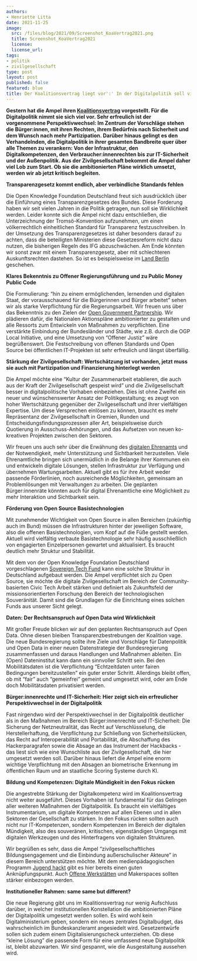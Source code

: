 ```yaml
---
authors:
- Henriette Litta
date: 2021-11-25
image:
  src: /files/blog/2021/09/Screenshot_KoaVertrag2021.png
  title: Screenshot_KoaVertrag2021
  license: 
  license_url: 
tags:
- politik
- zivilgesellschaft
type: post
layout: post
published: false
featured: blue
title: Der Koalitionsvertrag liegt vor':' In der Digitalpolitik soll vieles anders werden. Gut so. Aber bitte auch liefern.
---
```


**Gestern hat die Ampel ihren [Koalitionsvertrag](https://fragdenstaat.de/dokumente/142083-koalitionsvertrag-2021-2025/#page-1) vorgestellt. Für die Digitalpolitik nimmt sie sich viel vor. Sehr erfreulich ist der vorgenommene Perspektivwechsel: Im Zentrum der Vorschläge stehen die Bürger:innen, mit ihren Rechten, ihrem Bedürfnis nach Sicherheit und dem Wunsch nach mehr Partizipation. Darüber hinaus gelingt es den Verhandelnden, die Digitalpolitik in ihrer gesamten Bandbreite quer über alle Themen zu verankern: Von der Infrastruktur, den Digitalkompetenzen, den Verbraucher:innenrechten bis zur IT-Sicherheit und der Außenpolitik. Aus der Zivilgesellschaft bekommt die Ampel daher viel Lob zum Start. Ob sie die ambitionierten Pläne wirklich umsetzt, werden wir ab jetzt kritisch begleiten.**

**Transparenzgesetz kommt endlich, aber verbindliche Standards fehlen**

Die Open Knowledge Foundation Deutschland freut sich ausdrücklich über die Einführung eines Transparenzgesetzes des Bundes. Diese Forderung haben wir seit vielen Jahren in die Politik getragen, nun soll sie Wirklichkeit werden. Leider konnte sich die Ampel nicht dazu entschließen, die Unterzeichnung der Tromsö-Konvention aufzunehmen, um einen völkerrechtlich einheitlichen Standard für Transparenz festzuschreiben. In der Umsetzung des Transparenzgesetzes ist daher besonders darauf zu achten, dass die beteiligten Ministerien diese Gesetzesreform nicht dazu nutzen, die bisherigen Regeln des IFG abzuschwächen. Am Ende könnten wir sonst zwar mit einem Transparenzgesetz, aber mit schlechteren Auskunftsrechten dastehen. So ist es beispielsweise im [Land Berlin](https://fragdenstaat.de/blog/2021/03/02/ruckschritt-entwurf-fur-berliner-transparenzgesetz-verschlechtert-informationsfriheit/) geschehen.

**Klares Bekenntnis zu Offener Regierungsführung und zu Public Money Public Code**

Die Formulierung: “hin zu einem ermöglichenden, lernenden und digitalen Staat, der vorausschauend für die Bürgerinnen und Bürger arbeitet” sehen wir als starke Verpflichtung für die Regierungsarbeit. Wir freuen uns über das Bekenntnis zu den Zielen der [Open Government Partnership](https://opengovpartnership.de/). Wir plädieren dafür, die Nationalen Aktionspläne ambitionierter zu gestalten und alle Ressorts zum Entwickeln von Maßnahmen zu verpflichten. Eine verstärkte Einbindung der Bundesländer und Städte, wie z.B. durch die OGP Local Initiative, und eine Umsetzung von “Offener Justiz” wäre begrüßenswert. Die Festschreibung von offenen Standards und Open Source bei öffentlichen IT-Projekten ist sehr erfreulich und längst überfällig.

**Stärkung der Zivilgesellschaft: Wertschätzung ist vorhanden, jetzt muss sie auch mit Partizipation und Finanzierung hinterlegt werden**

Die Ampel möchte eine “Kultur der Zusammenarbeit etablieren, die auch aus der Kraft der Zivilgesellschaft gespeist wird” und die Zivilgesellschaft besser in digitalpolitische Vorhaben einbeziehen. Dies ist ohne Zweifel ein neuer und wünschenswerter Ansatz der Politikgestaltung; es zeugt von hoher Wertschätzung gegenüber der Zivilgesellschaft und ihrer vielfältigen Expertise. Um diese Versprechen einlösen zu können, braucht es mehr Repräsentanz der Zivilgesellschaft in Gremien, Runden und Entscheidungsfindungsprozessen aller Art, beispielsweise durch Quotierung in Ausschuss-Anhörungen, und das Aufsetzen von neuen ko-kreativen Projekten zwischen den Sektoren.

Wir freuen uns auch sehr über die Erwähnung des [digitalen Ehrenamts](https://okfn.de/blog/2021/04/digitales-ehrenamt-gemeinwohl/) und der Notwendigkeit, mehr Unterstützung und Sichtbarkeit herzustellen. Viele Ehrenamtliche bringen sich unermüdlich in die Belange ihrer Kommunen ein und entwickeln digitale Lösungen, stellen Infrastruktur zur Verfügung und übernehmen Wartungsarbeiten. Aktuell gibt es für ihre Arbeit weder passende Förderlinien, noch ausreichende Möglichkeiten, gemeinsam an Problemlösungen mit Verwaltungen zu arbeiten. Die geplanten Bürger:innenräte könnten auch für digital Ehrenamtliche eine Möglichkeit zu mehr Interaktion und Sichtbarkeit sein.  

**Förderung von Open Source Basistechnologien**

Mit zunehmender Wichtigkeit von Open Source in allen Bereichen (zukünftig auch im Bund) müssen die Infrastrukturen hinter der jeweiligen Software, also die offenen Basistechnologien, vom Kopf auf die Füße gestellt werden. Aktuell wird vielfältig verbaute Basistechnologie sehr häufig ausschließlich von engagierten Einzelpersonen gewartet und aktualisiert. Es braucht deutlich mehr Struktur und Stabilität. 

Mit dem von der Open Knowledge Foundation Deutschland vorgeschlagenen [Sovereign Tech Fund](https://sovereigntechfund.de/) kann eine solche Struktur in Deutschland aufgebaut werden. Die Ampel verpflichtet sich zu Open Source, sie möchte die digitale Zivilgesellschaft im Bereich der Community-basierten Civic Tech Arbeit stärken und definiert als Zukunftsfeld der missionsorientierten Forschung den Bereich der technologischen Souveränität. Damit sind die Grundlagen für die Einrichtung eines solchen Funds aus unserer Sicht gelegt.

**Daten: Der Rechtsanspruch auf Open Data wird Wirklichkeit**

Mit großer Freude blicken wir auf den geplanten Rechtsanspruch auf Open Data. Ohne diesen bleiben Transparenzbestrebungen der Koalition vage. Die neue Bundesregierung sollte ihre Ziele und Vorschläge für Datenpolitik und Open Data in einer neuen Datenstrategie der Bundesregierung zusammenfassen und daraus Handlungen und Maßnahmen ableiten. Ein (Open) Dateninstitut kann dann ein sinnvoller Schritt sein. Bei den Mobilitätsdaten ist die Verpflichtung “Echtzeitdaten unter fairen Bedingungen bereitzustellen” ein guter erster Schritt. Allerdings bleibt offen, ob mit “fair” auch “gemeinfrei” gemeint und umgesetzt wird, oder am Ende doch Mobilitätsdaten privatisiert werden.

**Bürger:innenrechte und IT-Sicherheit: Hier zeigt sich ein erfreulicher Perspektivwechsel in der Digitalpolitik**

Fast nirgendwo wird der Perspektivwechsel in der Digitalpolitik deutlicher als in den Maßnahmen im Bereich Bürger:innenrechte und IT-Sicherheit: Die Sicherung der Netzneutralität, das Recht auf Verschlüsselung, die Herstellerhaftung, die Verpflichtung zur Schließung von Sicherheitslücken, das Recht auf Interoperabilität und Portabilität, die Abschaffung des Hackerparagrafen sowie die Absage an das Instrument der Hackbacks - das liest sich wie eine Wunschliste aus der Zivilgesellschaft, die hier umgesetzt werden soll. Darüber hinaus liefert die Ampel eine enorm wichtige Verpflichtung mit den Absagen an biometrische Erkennung im öffentlichen Raum und an staatliche Scoring Systeme durch KI.   

**Bildung und Kompetenzen: Digitale Mündigkeit in den Fokus rücken**

Die angestrebte Stärkung der Digitalkompetenz wird im Koalitionsvertrag nicht weiter ausgeführt. Dieses Vorhaben ist fundamental für das Gelingen aller weiteren Maßnahmen der Digitalpolitik. Es braucht ein vielfältiges Instrumentarium, um digitale Kompetenzen auf allen Ebenen und in allen Sektoren der Gesellschaft zu stärken. In den Fokus rücken sollten auch nicht nur IT-Kompetenzen, sondern Kompetenzen im Bereich der digitalen Mündigkeit, also des souveränen, kritischen, eigenständigen Umgangs mit digitalen Werkzeugen und des Hinterfragens von digitalen Strukturen. 

Wir begrüßen es sehr, dass die Ampel “zivilgesellschaftliches Bildungsengagement und die Einbindung außerschulischer Akteure” in diesem Bereich unterstützen möchte. Mit dem medienpädagogischen Programm [Jugend hackt](https://jugendhackt.org/) gibt es hier bereits einen guten Anknüpfungspunkt. Auch [Offene Werkstätten](https://www.offene-werkstaetten.org/) und Makerspaces sollten stärker einbezogen werden. 

**Institutioneller Rahmen: same same but different?**

Die neue Regierung gibt uns im Koalitionsvertrag nur wenig Aufschluss darüber, in welcher institutionellen Konstellation die ambitionierten Pläne der Digitalpolitik umgesetzt werden sollen. Es wird wohl kein Digitalministerium geben, sondern ein neues zentrales Digitalbudget, das wahrscheinlich im Bundeskanzleramt angesiedelt wird. Gesetzentwürfe sollen sich zudem einem Digitalisierungscheck unterziehen. Ob diese “kleine Lösung” die passende Form für eine umfassend neue Digitalpolitik ist, bleibt abzuwarten. Wir sind gespannt, wie die Ausgestaltung aussehen wird. 
